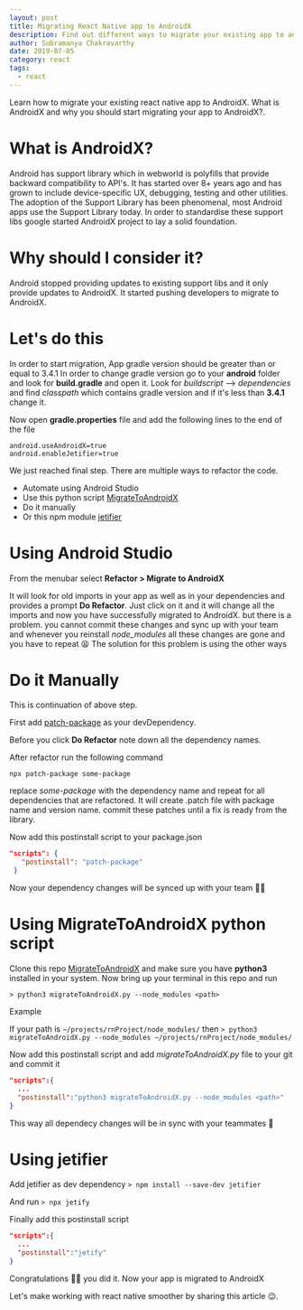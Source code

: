 ```yaml
---
layout: post
title: Migrating React Native app to AndroidX
description: Find out different ways to migrate your existing app to androidx
author: Subramanya Chakravarthy
date: 2019-07-05
category: react
tags:
  - react
---
```


Learn how to migrate your existing react native app to AndroidX. What is AndroidX and why you should start migrating your app to AndroidX?.

# What is AndroidX?

Android has support library which in webworld is polyfills that provide backward compatibility to API's. It has started over 8+ years ago and has grown to include device-specific UX, debugging, testing and other utilities. The adoption of the Support Library has been phenomenal, most Android apps use the Support Library today. In order to standardise these support libs google started AndroidX project to lay a solid foundation.

# Why should I consider it?

Android stopped providing updates to existing support libs and it only provide updates to AndroidX. It started pushing developers to migrate to AndroidX.

# Let's do this

In order to start migration, App gradle version should be greater than or equal to 3.4.1 In order to change gradle version go to your **android** folder and look for **build.gradle** and open it. Look for _buildscript_ --> _dependencies_ and find _classpath_ which contains gradle version and if it's less than **3.4.1** change it.

Now open **gradle.properties** file and add the following lines to the end of the file

```
android.useAndroidX=true
android.enableJetifier=true
```

We just reached final step. There are multiple ways to refactor the code.

- Automate using Android Studio
- Use this python script [MigrateToAndroidX](https://github.com/yeswanth/MigrateToAndroidX)
- Do it manually
- Or this npm module [jetifier](https://www.npmjs.com/package/jetifier)

# Using Android Studio

From the menubar select **Refactor > Migrate to AndroidX**

It will look for old imports in your app as well as in your dependencies and provides a prompt **Do Refactor**. Just click on it and it will change all the imports and now you have successfully migrated to AndroidX. but there is a problem. you cannot commit these changes and sync up with your team and whenever you reinstall _node_modules_ all these changes are gone and you have to repeat 😫
The solution for this problem is using the other ways

# Do it Manually

This is continuation of above step.

First add [patch-package](https://www.npmjs.com/package/patch-package) as your devDependency.

Before you click **Do Refactor** note down all the dependency names.

After refactor run the following command

`npx patch-package some-package`

replace _some-package_ with the dependency name and repeat for all dependencies that are refactored. It will create .patch file with package name and version name. commit these patches until a fix is ready from the library.

Now add this postinstall script to your package.json

```json
"scripts": {
   "postinstall": "patch-package"
 }
```

Now your dependency changes will be synced up with your team 🤘🤘

# Using MigrateToAndroidX python script

Clone this repo [MigrateToAndroidX](https://github.com/yeswanth/MigrateToAndroidX) and make sure you have **python3** installed in your system. Now bring up your terminal in this repo and run

`> python3 migrateToAndroidX.py --node_modules <path>`

Example

If your path is `~/projects/rnProject/node_modules/` then `> python3 migrateToAndroidX.py --node_modules ~/projects/rnProject/node_modules/`

Now add this postinstall script and add _migrateToAndroidX.py_ file to your git and commit it

```json
"scripts":{
  ...
  "postinstall":"python3 migrateToAndroidX.py --node_modules <path>"
}
```

This way all dependecy changes will be in sync with your teammates 🤞

# Using jetifier

Add jetifier as dev dependency
`> npm install --save-dev jetifier`

And run
`> npx jetify`

Finally add this postinstall script

```json
"scripts":{
  ...
  "postinstall":"jetify"
}
```

Congratulations 🎉🎉 you did it. Now your app is migrated to AndroidX

Let's make working with react native smoother by sharing this article 😉.
